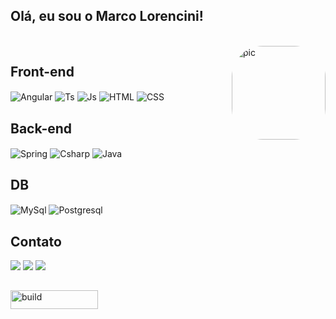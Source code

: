 ## Olá, eu sou o Marco Lorencini!
 
 
<div style="display: inline_block"><br>
  <img align="right" alt="pic" height="150" style="border-radius:50px;" src="https://imagensemoldes.com.br/wp-content/uploads/2020/08/S%C3%ADmbolo-Flamengo-PNG-996x1024.png">
  <h2>Front-end</h2>
   <img align="center" alt="Angular" src="https://img.shields.io/badge/Angular-DD0031?style=for-the-badge&logo=angular&logoColor=white">
   <img align="center" alt="Ts" src="https://img.shields.io/badge/TypeScript-007ACC?style=for-the-badge&logo=typescript&logoColor=white">
   <img align="center" alt="Js" src="https://img.shields.io/badge/JavaScript-F7DF1E?style=for-the-badge&logo=javascript&logoColor=black">
   <img align="center" alt="HTML" src="https://img.shields.io/badge/HTML5-E34F26?style=for-the-badge&logo=html5&logoColor=white">
   <img align="center" alt="CSS" src="https://img.shields.io/badge/CSS3-1572B6?style=for-the-badge&logo=css3&logoColor=white">
  <h2>Back-end</h2>
   <img align="center" alt="Spring" src="https://img.shields.io/badge/Spring-6DB33F?style=for-the-badge&logo=spring&logoColor=white">
   <img align="center" alt="Csharp" src="https://img.shields.io/badge/C%23-239120?style=for-the-badge&logo=c-sharp&logoColor=white">
   <img align="center" alt="Java" src="https://img.shields.io/badge/Java-ED8B00?style=for-the-badge&logo=java&logoColor=white">
   

  <h2>DB</h2>
  <img align="center" alt="MySql" src="https://img.shields.io/badge/MySQL-00000F?style=for-the-badge&logo=mysql&logoColor=white">
  <img align="center" alt="Postgresql" src="https://img.shields.io/badge/PostgreSQL-316192?style=for-the-badge&logo=postgresql&logoColor=white">
  
  
</div>
 
<div> 
  <h2>Contato</h2>
  <a href="https://www.instagram.com/m.lorencini/" target="_blank"><img src="https://img.shields.io/badge/-Instagram-%23E4405F?style=for-the-badge&logo=instagram&logoColor=white" target="_blank"></a>
  <a href = "mailto:mv_fragalorencini@hotmail.com"><img src="https://img.shields.io/badge/-Gmail-%23333?style=for-the-badge&logo=gmail&logoColor=white" target="_blank"></a>
  <a href="https://www.linkedin.com/in/marco-lorencini-bab128bb/" target="_blank"><img src="https://img.shields.io/badge/-LinkedIn-%230077B5?style=for-the-badge&logo=linkedin&logoColor=white" target="_blank"></a>
  
  
 ##
 <img align="center" width="140" height="30" alt="build" src="http://ForTheBadge.com/images/badges/built-with-love.svg">
  
 ##
</div>
